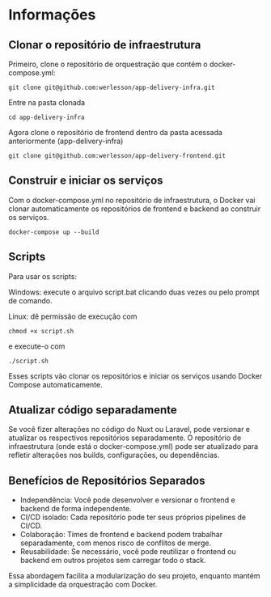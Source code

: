 # Informações

## Clonar o repositório de infraestrutura

Primeiro, clone o repositório de orquestração que contém o docker-compose.yml:

```
git clone git@github.com:werlesson/app-delivery-infra.git
```

Entre na pasta clonada

```
cd app-delivery-infra
```

Agora clone o repositório de frontend dentro da pasta acessada anteriormente (app-delivery-infra)

```
git clone git@github.com:werlesson/app-delivery-frontend.git
```

## Construir e iniciar os serviços

Com o docker-compose.yml no repositório de infraestrutura, o Docker vai clonar automaticamente os repositórios de frontend e backend ao construir os serviços.

```
docker-compose up --build
```

## Scripts

Para usar os scripts:

Windows: execute o arquivo script.bat clicando duas vezes ou pelo prompt de comando.

Linux: dê permissão de execução com

```
chmod +x script.sh
```

 e execute-o com

 ```
 ./script.sh
 ```

Esses scripts vão clonar os repositórios e iniciar os serviços usando Docker Compose automaticamente.

## Atualizar código separadamente

Se você fizer alterações no código do Nuxt ou Laravel, pode versionar e atualizar os respectivos repositórios separadamente. O repositório de infraestrutura (onde está o docker-compose.yml) pode ser atualizado para refletir alterações nos builds, configurações, ou dependências.

## Benefícios de Repositórios Separados

- Independência: Você pode desenvolver e versionar o frontend e backend de forma independente.
- CI/CD isolado: Cada repositório pode ter seus próprios pipelines de CI/CD.
- Colaboração: Times de frontend e backend podem trabalhar separadamente, com menos risco de conflitos de merge.
- Reusabilidade: Se necessário, você pode reutilizar o frontend ou backend em outros projetos sem carregar todo o stack.

Essa abordagem facilita a modularização do seu projeto, enquanto mantém a simplicidade da orquestração com Docker.
